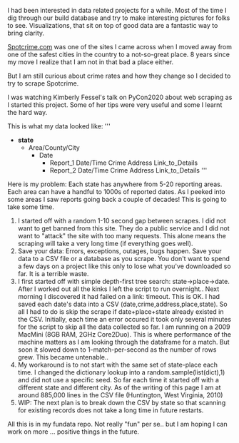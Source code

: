 I had been interested in data related projects for a while. 
Most of the time I dig through our build database and try to make interesting pictures for folks to see. 
Visualizations, that sit on top of good data are a fantastic way to bring clarity. 

[Spotcrime.com](http://www.spotcrime.com) was one of the sites I came across when I moved away from one of the safest cities in the country to a not-so-great place. 
8 years since my move I realize that I am not in that bad a place either. 

But I am still curious about crime rates and how they change so I decided to try to scrape Spotcrime.

I was watching Kimberly Fessel's talk on PyCon2020 about web scraping as I started this project. Some of her tips were very useful and some I learnt the hard way.

This is what my data looked like:
'''
- __state__
     - Area/County/City
       - Date
         - Report_1  Date/Time  Crime  Address  Link_to_Details
         - Report_2  Date/Time  Crime  Address  Link_to_Details
'''

Here is my problem: Each state has anywhere from 5-20 reporting areas. Each area can have a handful to 1000s of reported dates. As I peeked into some areas I saw reports going back a couple of decades! This is going to take some time.

1. I started off with a random 1-10 second gap between scrapes. I did not want to get banned from this site. They do a public service and I did not want to "attack" the site with too many requests. This alone means the scraping will take a very long time (if everything goes well).
1. Save your data: Errors, exceptions, outages, bugs happen. Save your data to a CSV file or a database as you scrape. You don't want to spend a few days on a project like this only to lose what you've downloaded so far. It is a terrible waste.
1. I first started off with simple depth-first tree search: state->place->date. 
   After I worked out all the kinks I left the script to run overnight.. 
   Next morning I discovered it had failed on a link: timeout. This is OK. 
   I had saved each date's data into a CSV (date,crime,address,place,state). 
   So all I had to do is skip the scrape if date+place+state already existed in the CSV. 
   Initially, each time an error occured it took only several minutes for the script to skip all the data collected so far. 
   I am running on a 2009 MacMini (8GB RAM, 2GHz Core2Duo). 
   This is where performance of the machine matters as I am looking through the dataframe for a match.
   But soon it slowed down to 1-match-per-second as the number of rows grew. This became untenable.. 
1. My workaround is to not start with the same set of state-place each time. 
   I changed the dictionary lookup into a random.sample(list(dict),1) and did not use a specific seed. 
   So far each time it started off with a different state and different city. 
   As of the writing of this page I am at around 885,000 lines in the CSV file (Huntington, West Virginia, 2010)
1. WIP: The next plan is to break down the CSV by state so that scanning for existing records does not take a long time in future restarts.

All this is in my fundata repo. Not really "fun" per se.. but I am hoping I can work on more ... positive things in the future.
